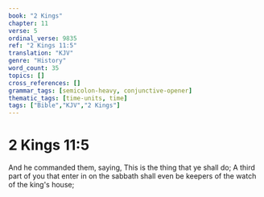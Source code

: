 ```yaml
---
book: "2 Kings"
chapter: 11
verse: 5
ordinal_verse: 9835
ref: "2 Kings 11:5"
translation: "KJV"
genre: "History"
word_count: 35
topics: []
cross_references: []
grammar_tags: [semicolon-heavy, conjunctive-opener]
thematic_tags: [time-units, time]
tags: ["Bible","KJV","2 Kings"]
---
```


# 2 Kings 11:5

And he commanded them, saying, This is the thing that ye shall do; A third part of you that enter in on the sabbath shall even be keepers of the watch of the king's house;
